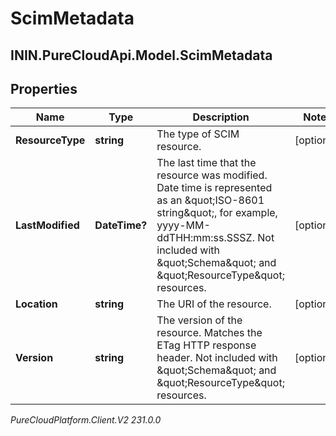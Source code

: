 # ScimMetadata

## ININ.PureCloudApi.Model.ScimMetadata

## Properties

|Name | Type | Description | Notes|
|------------ | ------------- | ------------- | -------------|
| **ResourceType** | **string** | The type of SCIM resource. | [optional] |
| **LastModified** | **DateTime?** | The last time that the resource was modified. Date time is represented as an \&quot;ISO-8601 string\&quot;, for example, yyyy-MM-ddTHH:mm:ss.SSSZ. Not included with \&quot;Schema\&quot; and \&quot;ResourceType\&quot; resources. | [optional] |
| **Location** | **string** | The URI of the resource. | [optional] |
| **Version** | **string** | The version of the resource. Matches the ETag HTTP response header. Not included with \&quot;Schema\&quot; and \&quot;ResourceType\&quot; resources. | [optional] |



_PureCloudPlatform.Client.V2 231.0.0_
